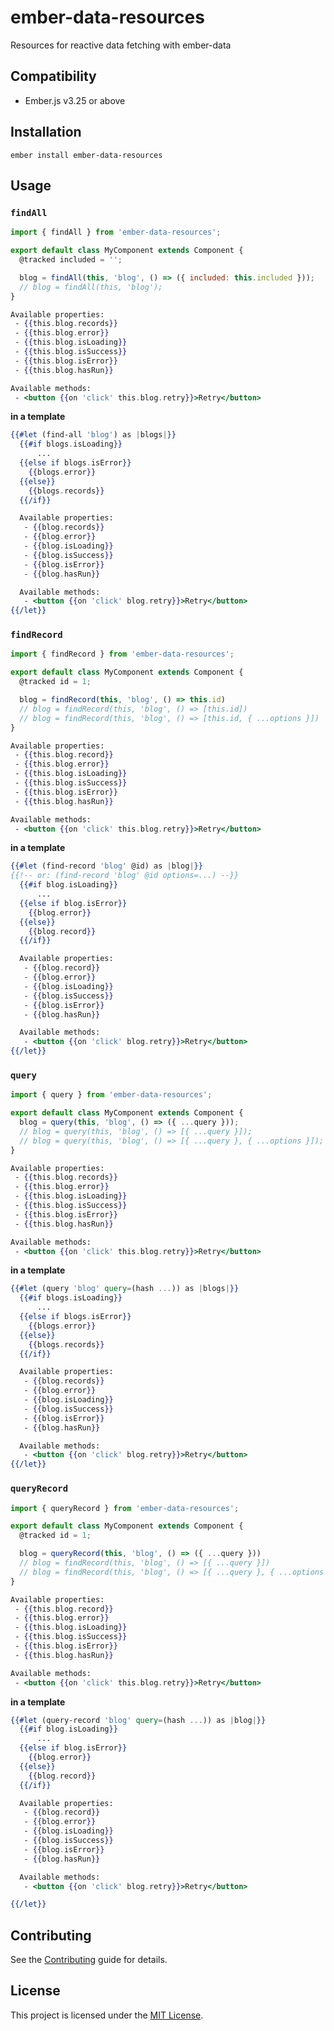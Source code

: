 # ember-data-resources

Resources for reactive data fetching with ember-data


## Compatibility

* Ember.js v3.25 or above


## Installation

```
ember install ember-data-resources
```


## Usage

### `findAll`

```js
import { findAll } from 'ember-data-resources';

export default class MyComponent extends Component {
  @tracked included = '';

  blog = findAll(this, 'blog', () => ({ included: this.included }));
  // blog = findAll(this, 'blog');
}
```
```hbs
Available properties:
 - {{this.blog.records}}
 - {{this.blog.error}}
 - {{this.blog.isLoading}}
 - {{this.blog.isSuccess}}
 - {{this.blog.isError}}
 - {{this.blog.hasRun}}

Available methods:
 - <button {{on 'click' this.blog.retry}}>Retry</button>
```

**in a template**

```hbs
{{#let (find-all 'blog') as |blogs|}}
  {{#if blogs.isLoading}}
      ...
  {{else if blogs.isError}}
    {{blogs.error}}
  {{else}}
    {{blogs.records}}
  {{/if}}

  Available properties:
   - {{blog.records}}
   - {{blog.error}}
   - {{blog.isLoading}}
   - {{blog.isSuccess}}
   - {{blog.isError}}
   - {{blog.hasRun}}

  Available methods:
   - <button {{on 'click' blog.retry}}>Retry</button>
{{/let}}
```

### `findRecord`

```js
import { findRecord } from 'ember-data-resources';

export default class MyComponent extends Component {
  @tracked id = 1;

  blog = findRecord(this, 'blog', () => this.id)
  // blog = findRecord(this, 'blog', () => [this.id])
  // blog = findRecord(this, 'blog', () => [this.id, { ...options }])
}
```
```hbs
Available properties:
 - {{this.blog.record}}
 - {{this.blog.error}}
 - {{this.blog.isLoading}}
 - {{this.blog.isSuccess}}
 - {{this.blog.isError}}
 - {{this.blog.hasRun}}

Available methods:
 - <button {{on 'click' this.blog.retry}}>Retry</button>
```

**in a template**

```hbs
{{#let (find-record 'blog' @id) as |blog|}}
{{!-- or: (find-record 'blog' @id options=...) --}}
  {{#if blog.isLoading}}
      ...
  {{else if blog.isError}}
    {{blog.error}}
  {{else}}
    {{blog.record}}
  {{/if}}

  Available properties:
   - {{blog.record}}
   - {{blog.error}}
   - {{blog.isLoading}}
   - {{blog.isSuccess}}
   - {{blog.isError}}
   - {{blog.hasRun}}

  Available methods:
   - <button {{on 'click' blog.retry}}>Retry</button>
{{/let}}
```


### `query`

```js
import { query } from 'ember-data-resources';

export default class MyComponent extends Component {
  blog = query(this, 'blog', () => ({ ...query }));
  // blog = query(this, 'blog', () => [{ ...query }]);
  // blog = query(this, 'blog', () => [{ ...query }, { ...options }]);
}
```
```hbs
Available properties:
 - {{this.blog.records}}
 - {{this.blog.error}}
 - {{this.blog.isLoading}}
 - {{this.blog.isSuccess}}
 - {{this.blog.isError}}
 - {{this.blog.hasRun}}

Available methods:
 - <button {{on 'click' this.blog.retry}}>Retry</button>
```

**in a template**

```hbs
{{#let (query 'blog' query=(hash ...)) as |blogs|}}
  {{#if blogs.isLoading}}
      ...
  {{else if blogs.isError}}
    {{blogs.error}}
  {{else}}
    {{blogs.records}}
  {{/if}}

  Available properties:
   - {{blog.records}}
   - {{blog.error}}
   - {{blog.isLoading}}
   - {{blog.isSuccess}}
   - {{blog.isError}}
   - {{blog.hasRun}}

  Available methods:
   - <button {{on 'click' blog.retry}}>Retry</button>
{{/let}}
```

### `queryRecord`

```js
import { queryRecord } from 'ember-data-resources';

export default class MyComponent extends Component {
  @tracked id = 1;

  blog = queryRecord(this, 'blog', () => ({ ...query }))
  // blog = findRecord(this, 'blog', () => [{ ...query }])
  // blog = findRecord(this, 'blog', () => [{ ...query }, { ...options }])
}
```
```hbs
Available properties:
 - {{this.blog.record}}
 - {{this.blog.error}}
 - {{this.blog.isLoading}}
 - {{this.blog.isSuccess}}
 - {{this.blog.isError}}
 - {{this.blog.hasRun}}

Available methods:
 - <button {{on 'click' this.blog.retry}}>Retry</button>
```

**in a template**

```hbs
{{#let (query-record 'blog' query=(hash ...)) as |blog|}}
  {{#if blog.isLoading}}
      ...
  {{else if blog.isError}}
    {{blog.error}}
  {{else}}
    {{blog.record}}
  {{/if}}

  Available properties:
   - {{blog.record}}
   - {{blog.error}}
   - {{blog.isLoading}}
   - {{blog.isSuccess}}
   - {{blog.isError}}
   - {{blog.hasRun}}

  Available methods:
   - <button {{on 'click' blog.retry}}>Retry</button>

{{/let}}
```

Contributing
------------------------------------------------------------------------------

See the [Contributing](CONTRIBUTING.md) guide for details.


License
------------------------------------------------------------------------------

This project is licensed under the [MIT License](LICENSE.md).
